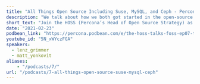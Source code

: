 ```yaml
---
title: "All Things Open Source Including Suse, MySQL, and Ceph - Percona Podcast 07"
description: "We talk about how we both got started in the open-source business, how people can contribute, and some of the cool things he has been up to."
short_text: "Join the HOSS (Percona’s Head of Open Source Strategy) as he talks all things open-source with long time open source engineer Lenz Grimmer. Lenz has a long history of working on open source projects including Suse, MySQL, Ceph, and others. We talk about how we both got started in the open-source business, how people can contribute, and some of the cool things he has been up to."
date: "2021-02-23"
podbean_link: "https://percona.podbean.com/e/the-hoss-talks-foss-ep07-talking-open-source-and-development-with-lenz-grimmer/"
youtube_id: "5N_xWYczFGA"
speakers:
  - lenz_grimmer
  - matt_yonkovit
aliases:
    - "/podcasts/7/"
url: "/podcasts/7-all-things-open-source-suse-mysql-ceph"
---
```


